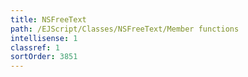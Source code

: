 ```yaml
---
title: NSFreeText
path: /EJScript/Classes/NSFreeText/Member functions
intellisense: 1
classref: 1
sortOrder: 3851
---
```






